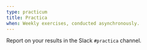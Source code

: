 ```yaml
---
type: practicum
title: Practica
when: Weekly exercises, conducted asynchronously.
---
```


Report on your results in the Slack `#practica` channel.